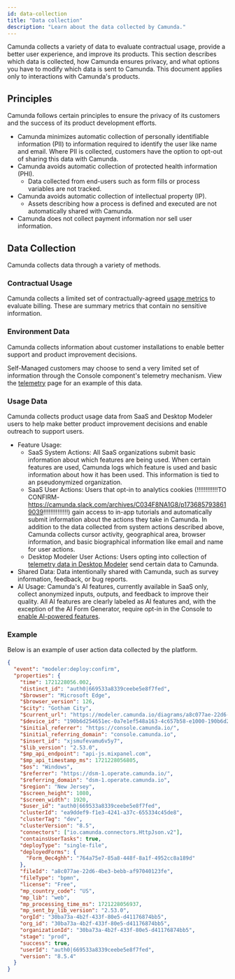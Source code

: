 ```yaml
---
id: data-collection
title: "Data collection"
description: "Learn about the data collected by Camunda."
---
```


Camunda collects a variety of data to evaluate contractual usage, provide a better user experience, and improve its products. This section describes which data is collected, how Camunda ensures privacy, and what options you have to modify which data is sent to Camunda. This document applies only to interactions with Camunda's products.

## Principles

Camunda follows certain principles to ensure the privacy of its customers and the success of its product development efforts.

- Camunda minimizes automatic collection of personally identifiable information (PII) to information required to identify the user like name and email. Where PII is collected, customers have the option to opt-out of sharing this data with Camunda.
- Camunda avoids automatic collection of protected health information (PHI).
  - Data collected from end-users such as form fills or process variables are not tracked.
- Camunda avoids automatic collection of intellectual property (IP).
  - Assets describing how a process is defined and executed are not automatically shared with Camunda.
- Camunda does not collect payment information nor sell user information.

## Data Collection

Camunda collects data through a variety of methods.

### Contractual Usage

Camunda collects a limited set of contractually-agreed [usage metrics](/reference/data-collection/usage-metrics.md) to evaluate billing. These are summary metrics that contain no sensitive information.

### Environment Data

Camunda collects information about customer installations to enable better support and product improvement decisions.

Self-Managed customers may choose to send a very limited set of information through the Console component's telemetry mechanism. View the [telemetry](/docs/self-managed/console-deployment/telemetry.md) page for an example of this data.

### Usage Data

Camunda collects product usage data from SaaS and Desktop Modeler users to help make better product improvement decisions and enable outreach to support users.

- Feature Usage:
  - SaaS System Actions: All SaaS organizations submit basic information about which features are being used. When certain features are used, Camunda logs which feature is used and basic information about how it has been used. This information is tied to an pseudonymized organization.
  - SaaS User Actions: Users that opt-in to analytics cookies
    (!!!!!!!!!!!!TO CONFIRM- https://camunda.slack.com/archives/C034F8NA1G8/p1736857938619039!!!!!!!!!!!!!!)
    gain access to in-app tutorials and automatically submit information about the actions they take in Camunda. In addition to the data collected from system actions described above, Camunda collects cursor activity, geographical area, browser information, and basic biographical information like email and name for user actions.
  - Desktop Modeler User Actions: Users opting into collection of [telemetry data in Desktop Modeler](/components/modeler/desktop-modeler/telemetry/telemetry.md) send certain data to Camunda.
- Shared Data: Data intentionally shared with Camunda, such as survey information, feedback, or bug reports.
- AI Usage: Camunda's AI features, currently available in SaaS only, collect anonymized inputs, outputs, and feedback to improve their quality. All AI features are clearly labeled as AI features and, with the exception of the AI Form Generator, require opt-in in the Console to [enable AI-powered features](/components/console/manage-organization/enable-alpha-features.md#enable-ai-powered-features).

### Example

Below is an example of user action data collected by the platform.

```json
{
  "event": "modeler:deploy:confirm",
  "properties": {
    "time": 1721228056.002,
    "distinct_id": "auth0|669533a8339ceebe5e8f7fed",
    "$browser": "Microsoft Edge",
    "$browser_version": 126,
    "$city": "Gotham City",
    "$current_url": "https://modeler.camunda.io/diagrams/a8c077ae-22d6-4be3-bebb-a847f40376fe--batsymbol-activate?v=736,217,1",
    "$device_id": "190b6d254651ec-0a7e1ef548a163-4c657b58-e1000-190b6d2518f1ec",
    "$initial_referrer": "https://console.camunda.io/",
    "$initial_referring_domain": "console.camunda.io",
    "$insert_id": "xjsmufevamu6v5y7",
    "$lib_version": "2.53.0",
    "$mp_api_endpoint": "api-js.mixpanel.com",
    "$mp_api_timestamp_ms": 1721228056805,
    "$os": "Windows",
    "$referrer": "https://dsm-1.operate.camunda.io/",
    "$referring_domain": "dsm-1.operate.camunda.io",
    "$region": "New Jersey",
    "$screen_height": 1080,
    "$screen_width": 1920,
    "$user_id": "auth0|669533a8339ceebe5e8f7fed",
    "clusterId": "ea9ddef9-f1e3-4241-a37c-655334c45de8",
    "clusterTag": "dev",
    "clusterVersion": "8.5",
    "connectors": ["io.camunda.connectors.HttpJson.v2"],
    "containsUserTasks": true,
    "deployType": "single-file",
    "deployedForms": {
      "Form_0ec4ghh": "764a75e7-85a8-448f-8a1f-4952cc8a189d"
    },
    "fileId": "a8c077ae-22d6-4be3-bebb-af97040123fe",
    "fileType": "bpmn",
    "license": "Free",
    "mp_country_code": "US",
    "mp_lib": "web",
    "mp_processing_time_ms": 1721228056937,
    "mp_sent_by_lib_version": "2.53.0",
    "orgId": "30ba73a-4b2f-433f-80e5-d41176874bb5",
    "org_id": "30ba73a-4b2f-433f-80e5-d41176874bb5",
    "organizationId": "30ba73a-4b2f-433f-80e5-d41176874bb5",
    "stage": "prod",
    "success": true,
    "userId": "auth0|669533a8339ceebe5e8f7fed",
    "version": "8.5.4"
  }
}
```
